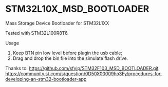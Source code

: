 # STM32L10X_MSD_BOOTLOADER
Mass Storage Device Bootloader for STM32L1XX

Tested with STM32L100R8T6.


Usage
1. Keep BTN pin low level before plugin the usb cable;
2. Drag and drop the bin file into the simulate flash drive.


Thanks to:
https://github.com/sfyip/STM32F103_MSD_BOOTLOADER.git
https://community.st.com/s/question/0D50X00009ho3Fy/procedures-for-developing-an-stm32-bootloader-app